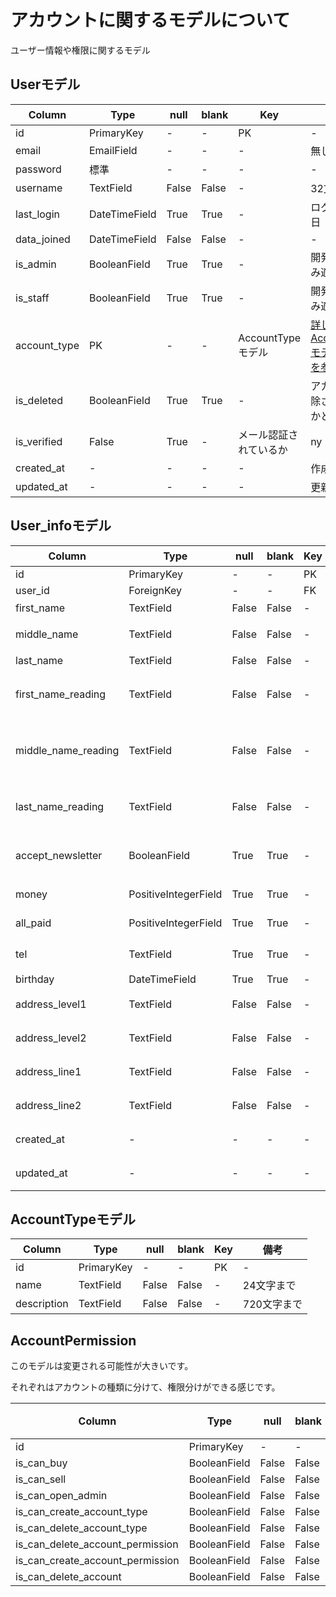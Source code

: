 # アカウントに関するモデルについて

ユーザー情報や権限に関するモデル

## Userモデル

|  Column  |  Type  | null | blank | Key | 備考 |
|   ----   |  ----  | ---- |  ---  | --- | ---- |
| id | PrimaryKey | - | - | PK | - |
| email | EmailField | - | - | - | 無し |
| password | 標準 | - | - | - | - |
| username | TextField | False | False | - | 32文字まで |
| last_login | DateTimeField | True | True | - | ログイン最終日 |
| data_joined | DateTimeField | False | False | - | - |
| is_admin | BooleanField | True | True | - | 開発環境にのみ適用 |
| is_staff | BooleanField | True | True | - | 開発環境にのみ適用 |
| account_type | PK | - | - | AccountTypeモデル | [詳しくはAccountTypeモデルの説明を参照](##AccountTypeモデル)|
| is_deleted | BooleanField | True | True | - | アカウント削除されているかどうか |
| is_verified | False | True | - | メール認証されているか |ny
| created_at | - | - | - | - | 作成日時 |
| updated_at | - | - | - | - | 更新日時 |

## User_infoモデル

|  Column  |  Type  | null | blank | Key | 備考 |
|   ----   |  ----  | ---- |  ---  | --- | ---- |
| id | PrimaryKey | - | - | PK | - |
| user_id | ForeignKey | - | - | FK | = |
| first_name | TextField | False | False | - | 苗字 |
| middle_name | TextField | False | False | - | ミドルネーム |
| last_name | TextField | False | False | - | 名前 |
| first_name_reading | TextField | False | False | - | 苗字(カタカナ) |
| middle_name_reading | TextField | False | False | - | ミドルネーム(カタカナ) |
| last_name_reading | TextField | False | False | - | 名前(カタカナ) |
| accept_newsletter | BooleanField | True | True | - | お得情報送信許可 |
| money | PositiveIntegerField | True | True | - | default = 0 |
| all_paid | PositiveIntegerField | True | True | - | default = 0 |
| tel | TextField | True | True | - | 必須ではない |
| birthday | DateTimeField | True | True | - | - |
| address_level1 | TextField | False | False | - | 128文字まで |
| address_level2 | TextField | False | False | - | 128文字まで |
| address_line1 | TextField | False | False | - | 128文字まで |
| address_line2 | TextField | False | False | - | 128文字まで |
| created_at | - | - | - | - | 作成日時 |
| updated_at | - | - | - | - | 更新日時 |

## AccountTypeモデル

|  Column  |  Type  | null | blank | Key | 備考 |
|   ----   |  ----  | ---- |  ---  | --- | ---- |
| id | PrimaryKey | - | - | PK | - |
| name | TextField | False | False | - | 24文字まで |
| description | TextField | False | False | - | 720文字まで |

## AccountPermission

このモデルは変更される可能性が大きいです。

それぞれはアカウントの種類に分けて、権限分けができる感じです。

|  Column  |  Type  | null | blank | Key | 備考 |
|   ----   |  ----  | ---- |  ---  | --- | ---- |
| id | PrimaryKey | - | - | PK | - |
| is_can_buy | BooleanField | False | False | - | - |
| is_can_sell | BooleanField | False | False | - | - |
| is_can_open_admin | BooleanField | False | False | - | - |
| is_can_create_account_type | BooleanField | False | False | - | - |
| is_can_delete_account_type | BooleanField | False | False | - | - |
| is_can_delete_account_permission | BooleanField | False | False | - | - |
| is_can_create_account_permission | BooleanField | False | False | - | - |
| is_can_delete_account | BooleanField | False | False | - | - |